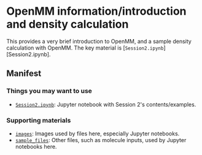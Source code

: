 # OpenMM information/introduction and density calculation

This provides a very brief introduction to OpenMM, and a sample density calculation with OpenMM.
The key material is [`Session2.ipynb`][Session2.ipynb].

## Manifest

### Things you may want to use
- [`Session2.ipynb`](Session2.ipynb): Jupyter notebook with Session 2's contents/examples.

### Supporting materials
- [`images`](images): Images used by files here, especially Jupyter notebooks.
- [`sample_files`](sample_files): Other files, such as molecule inputs, used by Jupyter notebooks here.
